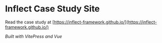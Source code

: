 # Inflect Case Study Site

Read the case study at [https://inflect-framework.github.io/](https://inflect-framework.github.io/)

*Built with VitePress and Vue*
